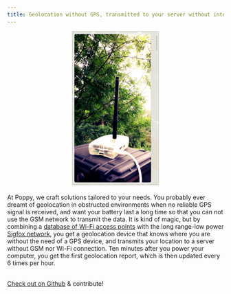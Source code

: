 ```yaml
---
title: Geolocation without GPS, transmitted to your server without internet
---
```

<center><img src='../images/20160604_115632_mod.jpg' style="width:40%; height:auto"></center>
<br>
<div class="caption">
At Poppy, we craft solutions tailored to your needs. You probably ever dreamt of geolocation in obstructed environments when no reliable GPS signal is received, and want your battery last a long time so that you can not use the GSM network to transmit the data.
It is kind of magic, but by combining a <a href='https://unwiredlabs.com/'>database of Wi-Fi access points</a> with the long range-low power <a href='http://www.sigfox.com/en/coverage'>Sigfox network</a>, you get a geolocation device that knows where you are without the need of a GPS device, and transmits your location to a server without GSM nor Wi-Fi connection. Ten minutes after you power your computer, you get the first geolocation report, which is then updated every 6 times per hour.<br><br>

<a href='https://github.com/ccloquet/sigfox-wifi-geoloc'>Check out on Github</a> & contribute!
 

